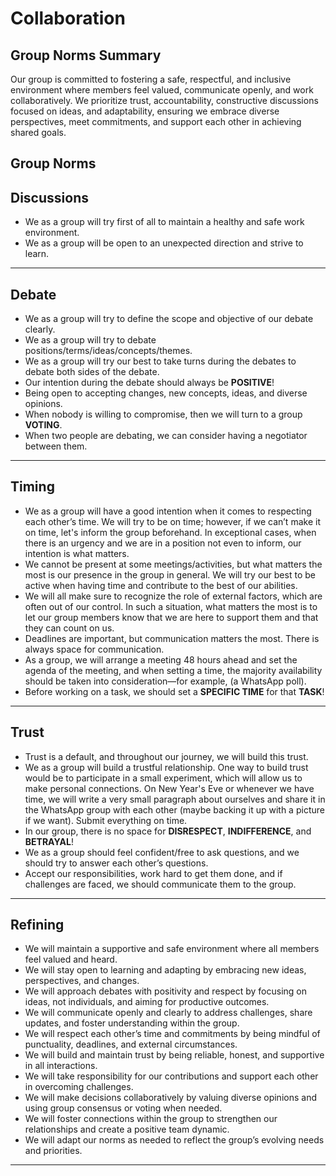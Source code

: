 # Collaboration
<!-- group norms summary -->
## Group Norms Summary

Our group is committed to fostering a safe, respectful, and inclusive environment
 where members feel valued, communicate openly, and work collaboratively.
 We prioritize trust, accountability, constructive discussions focused on ideas,
  and adaptability, ensuring we embrace diverse perspectives, meet commitments,
  and support each other in achieving shared goals.
<!-- group norms list -->
## Group Norms

## Discussions

- We as a group will try first of all to maintain a healthy and safe work environment.
- We as a group will be open to an unexpected direction and strive to learn.

---

## Debate

- We as a group will try to define the scope and objective of our debate clearly.
- We as a group will try to debate positions/terms/ideas/concepts/themes.
- We as a group will try our best to take turns during the debates to debate both
  sides of the debate.
- Our intention during the debate should always be **POSITIVE**!
- Being open to accepting changes, new concepts, ideas, and diverse opinions.
- When nobody is willing to compromise, then we will turn to a group **VOTING**.
- When two people are debating, we can consider having a negotiator between them.

---

## Timing

- We as a group will have a good intention when it comes to respecting each other’s
  time. We will try to be on time; however, if we can’t make it on time, let's
  inform the group beforehand. In exceptional cases, when there is an urgency
  and we are in a position not even to inform, our intention is what matters.
- We cannot be present at some meetings/activities, but what matters the most is
  our presence in the group in general. We will try our best to be active when
  having time and contribute to the best of our abilities.
- We will all make sure to recognize the role of external factors, which are often
  out of our control. In such a situation, what matters the most is to let our
  group members know that we are here to support them and that they can count on
  us.
- Deadlines are important, but communication matters the most. There is always
  space for communication.
- As a group, we will arrange a meeting 48 hours ahead and set the agenda of the
  meeting, and when setting a time, the majority availability should be taken into
  consideration—for example, (a WhatsApp poll).
- Before working on a task, we should set a **SPECIFIC TIME** for that **TASK**!

---

## Trust

- Trust is a default, and throughout our journey, we will build this trust.
- We as a group will build a trustful relationship. One way to build trust would
  be to participate in a small experiment, which will allow us to make personal
  connections. On New Year's Eve or whenever we have time, we will write a very
  small paragraph about ourselves and share it in the WhatsApp group with each
  other (maybe backing it up with a picture if we want). Submit everything on time.
- In our group, there is no space for **DISRESPECT**, **INDIFFERENCE**, and **BETRAYAL**!
- We as a group should feel confident/free to ask questions, and we should try
  to answer each other’s questions.
- Accept our responsibilities, work hard to get them done, and if challenges are
  faced, we should communicate them to the group.

---

## Refining

- We will maintain a supportive and safe environment where all members feel valued
  and heard.
- We will stay open to learning and adapting by embracing new ideas, perspectives,
  and changes.
- We will approach debates with positivity and respect by focusing on ideas, not
  individuals, and aiming for productive outcomes.
- We will communicate openly and clearly to address challenges, share updates,
  and foster understanding within the group.
- We will respect each other’s time and commitments by being mindful of
  punctuality, deadlines, and external circumstances.
- We will build and maintain trust by being reliable, honest, and supportive in
  all interactions.
- We will take responsibility for our contributions and support each other in
  overcoming challenges.
- We will make decisions collaboratively by valuing diverse opinions and using
  group consensus or voting when needed.
- We will foster connections within the group to strengthen our relationships
  and create a positive team dynamic.
- We will adapt our norms as needed to reflect the group’s evolving needs and priorities.

---
